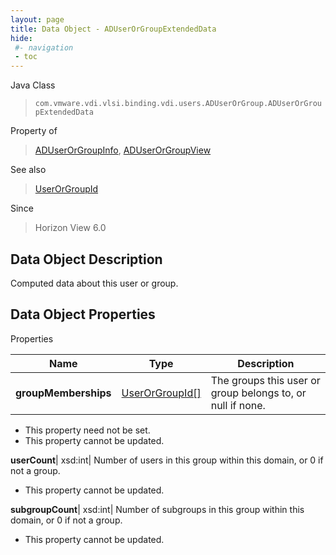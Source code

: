 ```yaml
---
layout: page
title: Data Object - ADUserOrGroupExtendedData
hide:
 #- navigation
 - toc
---
```






Java Class  
> `com.vmware.vdi.vlsi.binding.vdi.users.ADUserOrGroup.ADUserOrGroupExtendedData`

Property of  
> [ADUserOrGroupInfo](vdi.users.ADUserOrGroup.ADUserOrGroupInfo.md#field_detail), [ADUserOrGroupView](vdi.users.ADUserOrGroup.ADUserOrGroupView.md#field_detail)

See also  
> [UserOrGroupId](vdi.entity.UserOrGroupId.md)

Since  
> Horizon View 6.0


## Data Object Description 

Computed data about this user or group. 

## Data Object Properties

Properties

Name |  Type |  Description   
---|---|---  
**groupMemberships**| [UserOrGroupId[]](vdi.entity.UserOrGroupId.md)|  The groups this user or group belongs to, or null if none.   


 * This property need not be set.
 * This property cannot be updated.

  
**userCount**|  xsd:int|  Number of users in this group within this domain, or 0 if not a group.   


 * This property cannot be updated.

  
**subgroupCount**|  xsd:int|  Number of subgroups in this group within this domain, or 0 if not a group.   


 * This property cannot be updated.

  
  
  
   
  
  

